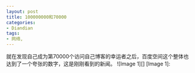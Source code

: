 ```yaml
---
layout: post
title: 100000000和70000
categories:
- Diandian
tags:
- 网络, 
---
```

就在发现自己成为第70000个访问自己博客的幸运者之后，百度空间这个整体也达到了一个夸张的数字，这是刚刚看到的新闻。 !\[Image 1\]\[\] \[Image 1\]: